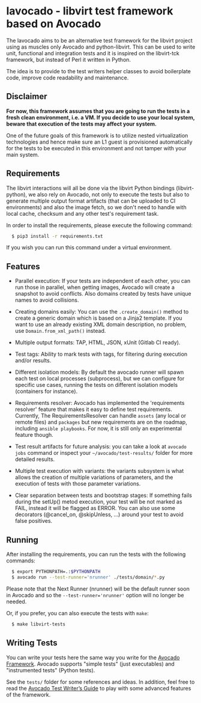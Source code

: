 # lavocado - libvirt test framework based on Avocado

The lavocado aims to be an alternative test framework for the libvirt project
using as muscles only Avocado and python-libvirt. This can be used to write
unit, functional and integration tests and it is inspired on the libvirt-tck
framework, but instead of Perl it written in Python.

The idea is to provide to the test writers helper classes to avoid boilerplate
code, improve code readability and maintenance.

## Disclaimer

**For now, this framework assumes that you are going to run the tests in a fresh
clean environment, i.e. a VM. If you decide to use your local system, beware
that execution of the tests may affect your system.** 

One of the future goals of this framework is to utilize nested virtualization
technologies and hence make sure an L1 guest is provisioned automatically for
the tests to be executed in this environment and not tamper with your main
system.

## Requirements

The libvirt interactions will all be done via the libvirt Python bindings
(libvirt-python), we also rely on Avocado, not only to execute the tests but
also to generate multiple output format artifacts (that can be uploaded to CI
environments) and also the image fetch, so we don't need to handle with local
cache, checksum and any other test's requirement task.

In order to install the requirements, please execute the following command:

```bash
  $ pip3 install -r requirements.txt
```

If you wish you can run this command under a virtual environment.

## Features

 * Parallel execution: If your tests are independent of each other, you can run
   those in parallel, when getting images, Avocado will create a snapshot to
   avoid conflicts. Also domains created by tests have unique names to avoid
   collisions.

 * Creating domains easily: You can use the `.create_domain()` method to create
   a generic domain which is based on a Jinja2 template. If you want to use an
   already existing XML domain description, no problem, use
   `Domain.from_xml_path()` instead.

 * Multiple output formats: TAP, HTML, JSON, xUnit (Gitlab CI ready).

 * Test tags: Ability to mark tests with tags, for filtering during execution
   and/or results.

 * Different isolation models: By default the avocado runner will spawn each
   test on local processes (subprocess), but we can configure for specific use
   cases, running the tests on different isolation models (containers for
   instance).

 * Requirements resolver: Avocado has implemented the 'requirements resolver'
   feature that makes it easy to define test requirements. Currently, The
   RequirementsResolver can handle `assets` (any local or remote files) and
   `packages` but new requirements are on the roadmap, including `ansible
   playbooks`. For now, it is still only an experimental feature though.

 * Test result artifacts for future analysis: you can take a look at `avocado
   jobs` command or inspect your `~/avocado/test-results/` folder for more
   detailed results.

 * Multiple test execution with variants: the variants subsystem is what allows
   the creation of multiple variations of parameters, and the execution of
   tests with those parameter variations.

 * Clear separation between tests and bootstrap stages: If something fails
   during the setUp() metod execution, your test will be not marked as FAIL,
   instead it will be flagged as ERROR. You can also use some decorators
   (@cancel_on, @skipUnless, ...) around your test to avoid false positives.

## Running

After installing the requirements, you can run the tests with the following
commands:

```bash
  $ export PYTHONPATH=.:$PYTHONPATH
  $ avocado run --test-runner='nrunner' ./tests/domain/*.py
```

Please note that the Next Runner (nrunner) will be the default runner soon in
Avocado and so the `--test-runner='nrunner'` option will no longer be needed.

Or, if you prefer, you can also execute the tests with `make`:

```bash
  $ make libvirt-tests
```

## Writing Tests

You can write your tests here the same way you write for the [Avocado
Framework](https://avocado-framework.readthedocs.io/en/latest/).
Avocado supports "simple tests" (just executables) and "instrumented tests"
(Python tests).

See the `tests/` folder for some references and ideas. In addition, feel free
to read the [Avocado Test Writer’s
Guide](https://avocado-framework.readthedocs.io/en/latest/guides/writer/) to
play with some advanced features of the framework.
